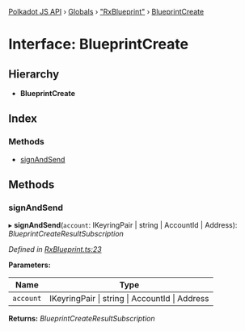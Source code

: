 [Polkadot JS API](../README.md) › [Globals](../globals.md) › ["RxBlueprint"](../modules/_rxblueprint_.md) › [BlueprintCreate](_rxblueprint_.blueprintcreate.md)

# Interface: BlueprintCreate

## Hierarchy

* **BlueprintCreate**

## Index

### Methods

* [signAndSend](_rxblueprint_.blueprintcreate.md#signandsend)

## Methods

###  signAndSend

▸ **signAndSend**(`account`: IKeyringPair | string | AccountId | Address): *BlueprintCreateResultSubscription*

*Defined in [RxBlueprint.ts:23](https://github.com/polkadot-js/api/blob/d0f9114/packages/api-contract/src/RxBlueprint.ts#L23)*

**Parameters:**

Name | Type |
------ | ------ |
`account` | IKeyringPair &#124; string &#124; AccountId &#124; Address |

**Returns:** *BlueprintCreateResultSubscription*
